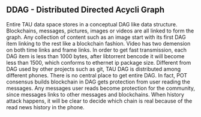 ## DDAG - Distributed Directed Acycli Graph
Entire TAU data space stores in a conceptual DAG like data structure. Blockchains, messages, pictures, images or videos are all linked to form the graph. Any collection of content such as an image start with its first DAG item linking to the rest like a blockchain fashion. Video has two demension on both time links and frame links. 
In order to get fast transmission, each DAG item is less than 1000 bytes, after libtorrent bencode it will become less than 1500, which conforms to ethernet ip package size. 
Different from DAG used by other projects such as git, TAU DAG is distributed among different phones. There is no central place to get entire DAG. 
In fact, POT consensus builds blockchain in DAG gets protection from user reading the messages. Any messages user reads become protection for the community, since messages links to other messages and blockchains. When history attack happens, it will be clear to decide which chain is real because of the read news history in the phone. 
